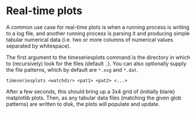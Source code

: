 # Real-time plots

A common use case for real-time plots is when a running process is writing to a log file, and another running process is parsing it and producing simple tabular numerical data (i.e. two or more columns of numerical values separated by whitespace).

The first argument to the timeseriesplots command is the directory in which to (recursively) look for the files (default `.`). You can also optionally supply the file patterns, which by default are `*.xvg` and `*.dat`.

```
timeseriesplots <watchdir> <pat1> <pat2> <...>
```

After a few seconds, this should bring up a 3x4 grid of (initially blank) matplotlib plots. Then, as any tabular data files (matching the given glob patterns) are written to disk, the plots will populate and update.